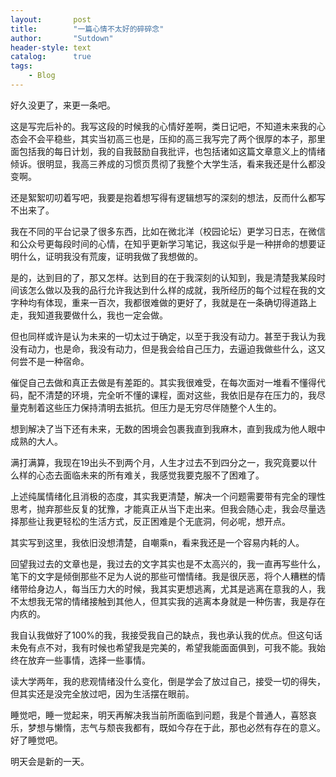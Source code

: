 ```yaml
---
layout:       post
title:        "一篇心情不太好的碎碎念"
author:       "Sutdown"
header-style: text
catalog:      true
tags:
    - Blog
---
```



好久没更了，来更一条吧。



这是写完后补的。我写这段的时候我的心情好差啊，类日记吧，不知道未来我的心态会不会平稳些，其实当初高三也是，压抑的高三我写完了两个很厚的本子，那里面包括我的每日计划，我的自我鼓励自我批评，也包括诸如这篇文章意义上的情绪倾诉。很明显，我高三养成的习惯页贯彻了我整个大学生活，看来我还是什么都没变啊。



还是絮絮叨叨着写吧，我要是抱着想写得有逻辑想写的深刻的想法，反而什么都写不出来了。



我在不同的平台记录了很多东西，比如在微北洋（校园论坛）更学习日志，在微信和公众号更每段时间的心情，在知乎更新学习笔记，我这似乎是一种拼命的想要证明什么，证明我没有荒废，证明我做了我想做的。



是的，达到目的了，那又怎样。达到目的在于我深刻的认知到，我是清楚我某段时间该怎么做以及我的品行允许我达到什么样的成就，我所经历的每个过程在我的文字种均有体现，重来一百次，我都很难做的更好了，我就是在一条确切得道路上走，我知道我要做什么，我也一定会做。



但也同样或许是认为未来的一切太过于确定，以至于我没有动力。甚至于我认为我没有动力，也是命，我没有动力，但是我会给自己压力，去逼迫我做些什么，这又何尝不是一种宿命。



催促自己去做和真正去做是有差距的。其实我很难受，在每次面对一堆看不懂得代码，配不清楚的环境，完全听不懂的课程，面对这些，我依旧是存在压力的，我尽量克制着这些压力保持清明去抵抗。但压力是无穷尽伴随整个人生的。



想到解决了当下还有未来，无数的困境会包裹我直到我麻木，直到我成为他人眼中成熟的大人。



满打满算，我现在19出头不到两个月，人生才过去不到四分之一，我究竟要以什么样的心态去面临未来的所有难关，我感觉我要克服不了困难了。



上述纯属情绪化且消极的态度，其实我更清楚，解决一个问题需要带有完全的理性思考，抛弃那些反复的犹豫，才能真正从当下走出来。但我会随心走，我会尽量选择那些让我更轻松的生活方式，反正困难是个无底洞，何必呢，想开点。



其实写到这里，我依旧没想清楚，自嘲乘n，看来我还是一个容易内耗的人。



回望我过去的文章也是，我过去的文字其实也是不太高兴的，我一直再写些什么，笔下的文字是倾倒那些不足为人说的那些可憎情绪。我是很厌恶，将个人糟糕的情绪带给身边人，每当压力大的时候，我其实更想逃离，尤其是逃离在意我的人，我不太想我无常的情绪接触到其他人，但其实我的逃离本身就是一种伤害，我是存在内疚的。



我自认我做好了100%的我，我接受我自己的缺点，我也承认我的优点。但这句话未免有点不对，我有时候也希望我是完美的，希望我能面面俱到，可我不能。我始终在放弃一些事情，选择一些事情。



读大学两年，我的悲观情绪没什么变化，倒是学会了放过自己，接受一切的得失，但其实还是没完全放过吧，因为生活摆在眼前。




睡觉吧，睡一觉起来，明天再解决我当前所面临到问题，我是个普通人，喜怒哀乐，梦想与懒惰，志气与颓丧我都有，既如今存在于此，那也必然有存在的意义。好了睡觉吧。



明天会是新的一天。